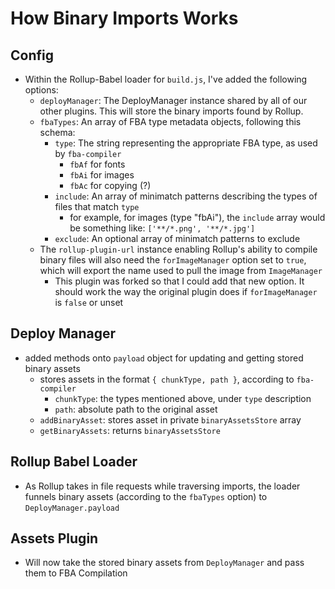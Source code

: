 # How Binary Imports Works

## Config
- Within the Rollup-Babel loader for `build.js`, I've added the following options:
	- `deployManager`: The DeployManager instance shared by all of our other plugins. This will store the binary imports found by Rollup.
	- `fbaTypes`: An array of FBA type metadata objects, following this schema:
		- `type`: The string representing the appropriate FBA type, as used by `fba-compiler`
			- `fbAf` for fonts
			- `fbAi` for images
			- `fbAc` for copying (?)
		- `include`: An array of minimatch patterns describing the types of files that match `type`
			- for example, for images (type "fbAi"), the `include` array would be something like: `['**/*.png', '**/*.jpg']` 
		- `exclude`: An optional array of minimatch patterns to exclude
	- The `rollup-plugin-url` instance enabling Rollup's ability to compile binary files will also need the `forImageManager` option set to `true`, which will export the name used to pull the image from `ImageManager`
		- This plugin was forked so that I could add that new option. It should work the way the original plugin does if `forImageManager` is `false` or unset

## Deploy Manager
- added methods onto `payload` object for updating and getting stored binary assets
	- stores assets in the format `{ chunkType, path }`, according to `fba-compiler`
		- `chunkType`: the types mentioned above, under `type` description
		- `path`: absolute path to the original asset
	- `addBinaryAsset`: stores asset in private `binaryAssetsStore` array
	- `getBinaryAssets`: returns `binaryAssetsStore`

## Rollup Babel Loader
- As Rollup takes in file requests while traversing imports, the loader funnels binary assets (according to the `fbaTypes` option) to `DeployManager.payload`

## Assets Plugin
- Will now take the stored binary assets from `DeployManager` and pass them to FBA Compilation